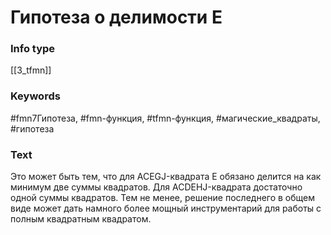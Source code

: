 # Гипотеза о делимости Е
### Info type
[[3_tfmn]]
### Keywords
#fmn7Гипотеза, #fmn-функция, #tfmn-функция, #магические_квадраты, #гипотеза
### Text
Это может быть тем, что для ACEGJ-квадрата E обязано делится на как минимум две суммы квадратов. Для ACDEHJ-квадрата достаточно одной суммы квадратов. Тем не менее, решение последнего в общем виде может дать намного более мощный инструментарий для работы с полным квадратным квадратом.